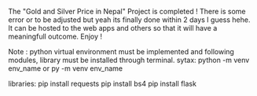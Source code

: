 The "Gold and Silver Price in Nepal" Project is completed !
There is some error or to be adjusted but yeah its finally done within 2 days I guess hehe.
It can be hosted to the web apps and others so that it will have a meaningfull outcome. Enjoy !

Note : python virtual environment must be implemented and following modules, library must be installed through terminal.
sytax:
  python -m venv env_name
  or
  py -m venv env_name

libraries:
  pip install requests
  pip install bs4
  pip install flask
